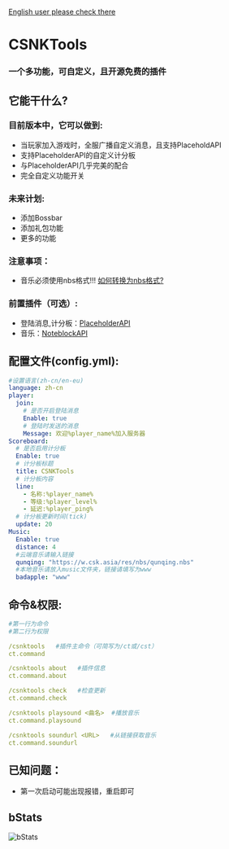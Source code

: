 [English user please check there](README_EN.md)
# CSNKTools
### 一个多功能，可自定义，且开源免费的插件
## 它能干什么?
### 目前版本中，它可以做到:
- 当玩家加入游戏时，全服广播自定义消息，且支持PlaceholdAPI
- 支持PlaceholderAPI的自定义计分板
- 与PlaceholderAPI几乎完美的配合
- 完全自定义功能开关

### 未来计划:
- 添加Bossbar
- 添加礼包功能
- 更多的功能

### 注意事项：
- 音乐必须使用nbs格式!!! [如何转换为nbs格式?](nbs.md)

### 前置插件（可选）:

- 登陆消息,计分板：[PlaceholderAPI](https://www.spigotmc.org/resources/placeholderapi.6245/)
- 音乐：[NoteblockAPI](https://www.spigotmc.org/resources/noteblockapi.19287/)

## 配置文件(config.yml):
```yaml
#设置语言(zh-cn/en-eu)
language: zh-cn
player:
  join:
    # 是否开启登陆消息
    Enable: true
    # 登陆时发送的消息
    Message: 欢迎%player_name%加入服务器
Scoreboard:
  # 是否启用计分板
  Enable: true
  # 计分板标题
  title: CSNKTools
  # 计分板内容
  line:
    - 名称:%player_name%
    - 等级:%player_level%
    - 延迟:%player_ping%
  # 计分板更新时间(tick)
  update: 20
Music:
  Enable: true
  distance: 4
  #云端音乐请输入链接
  qunqing: "https://w.csk.asia/res/nbs/qunqing.nbs"
  #本地音乐请放入music文件夹，链接请填写为www
  badapple: "www"
```
## 命令&权限:
```yaml
#第一行为命令
#第二行为权限

/csnktools   #插件主命令（可简写为/ct或/cst）
ct.command

/csnktools about   #插件信息
ct.command.about

/csnktools check   #检查更新
ct.command.check

/csnktools playsound <曲名>  #播放音乐
ct.command.playsound

/csnktools soundurl <URL>   #从链接获取音乐
ct.command.soundurl
```
## 已知问题：
- 第一次启动可能出现报错，重启即可
## bStats
![bStats](https://bstats.org/signatures/bukkit/CSNKTools.svg "bStats")
